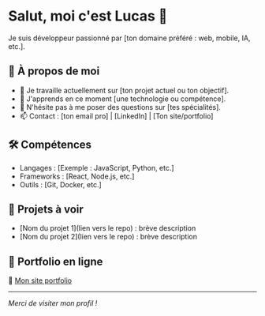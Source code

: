 # Salut, moi c'est Lucas 👋

Je suis développeur passionné par [ton domaine préféré : web, mobile, IA, etc.].

## 🚀 À propos de moi
- 🔭 Je travaille actuellement sur [ton projet actuel ou ton objectif].
- 🌱 J'apprends en ce moment [une technologie ou compétence].
- 💬 N'hésite pas à me poser des questions sur [tes spécialités].
- 📫 Contact : [ton email pro] | [LinkedIn] | [Ton site/portfolio]

## 🛠️ Compétences
- Langages : [Exemple : JavaScript, Python, etc.]
- Frameworks : [React, Node.js, etc.]
- Outils : [Git, Docker, etc.]

## 📂 Projets à voir
- [Nom du projet 1](lien vers le repo) : brève description
- [Nom du projet 2](lien vers le repo) : brève description

## 🎨 Portfolio en ligne
🔗 [Mon site portfolio](https://fir3cooz.github.io)

---

*Merci de visiter mon profil !*
